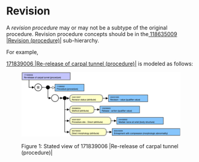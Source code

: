 # Revision

A  _revision procedure_ may or may not be a subtype of the original procedure. Revision procedure concepts should be in the[ 118635009 |Revision (procedure)|](http://snomed.info/id/118635009) sub-hierarchy. 

For example,[ ](http://snomed.info/id/171839006)

[171839006 |Re-release of carpal tunnel (procedure)|](http://snomed.info/id/171839006) is modeled as follows:

<figure><img src="images/179931675.png" alt="" title=""><figcaption><p>Figure 1: Stated view of 171839006 |Re-release of carpal tunnel (procedure)|</p></figcaption></figure>

